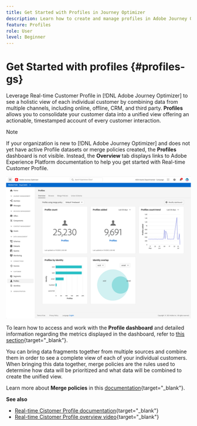 ```yaml
---
title: Get Started with Profiles in Journey Optimizer
description: Learn how to create and manage profiles in Adobe Journey Optimizer
feature: Profiles
role: User
level: Beginner
---
```

# Get Started with profiles {#profiles-gs}

Leverage Real-time Customer Profile in [!DNL Adobe Journey Optimizer] to see a holistic view of each individual customer by combining data from multiple channels, including online, offline, CRM, and third party. **Profiles** allows you to consolidate your customer data into a unified view offering an actionable, timestamped account of every customer interaction. 

>[!NOTE]
>
>If your organization is new to [!DNL Adobe Journey Optimizer] and does not yet have active Profile datasets or merge policies created, the **Profiles** dashboard is not visible. Instead, the **Overview** tab displays links to Adobe Experience Platform documentation to help you get started with Real-time Customer Profile.

![](assets/profiles-home.png)

To learn how to access and work with the **Profile dashboard** and detailed information regarding the metrics displayed in the dashboard, refer to [this section](https://experienceleague.adobe.com/docs/experience-platform/profile/ui/user-guide.html){target="_blank"}.

You can bring data fragments together from multiple sources and combine them in order to see a complete view of each of your individual customers. When bringing this data together, merge policies are the rules used to determine how data will be prioritized and what data will be combined to create the unified view.

Learn more about **Merge policies** in this [documentation](https://experienceleague.adobe.com/docs/experience-platform/profile/merge-policies/ui-guide.html){target="_blank"}.

**See also**

* [Real-time Cistomer Profile documentation](https://experienceleague-review.corp.adobe.com/docs/experience-platform/query/home.html){target="_blank"}
* [Real-time Cistomer Profile overview video](https://experienceleague.adobe.com/docs/experience-platform/profile/home.html){target="_blank"}
